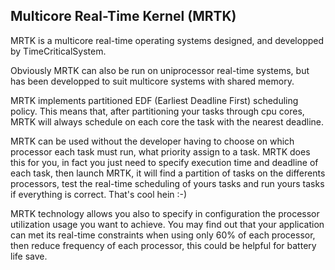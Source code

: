 ## Multicore Real-Time Kernel (MRTK)

MRTK is a multicore real-time operating systems designed, and developped by TimeCriticalSystem.

Obviously MRTK can also be run on uniprocessor real-time systems, but has been developped to suit multicore systems with shared memory.

MRTK implements partitioned EDF (Earliest Deadline First) scheduling policy. This means that, after partitioning your tasks through cpu cores, MRTK will always schedule on each core the task with the nearest deadline.

MRTK can be used without the developer having to choose on which processor each task must run, what priority assign to a task. MRTK does this for you, in fact you just need to specify execution time and deadline of each task, then launch MRTK, it will find a partition of tasks on the differents processors, test the real-time scheduling of yours tasks and run yours tasks if everything is correct. That's cool hein :-)

MRTK technology allows you also to specify in configuration the processor utilization usage you want to achieve. You may find out that your application can met its real-time constraints when using only 60% of each processor, then reduce frequency of each processor, this could be helpful for battery life save.
